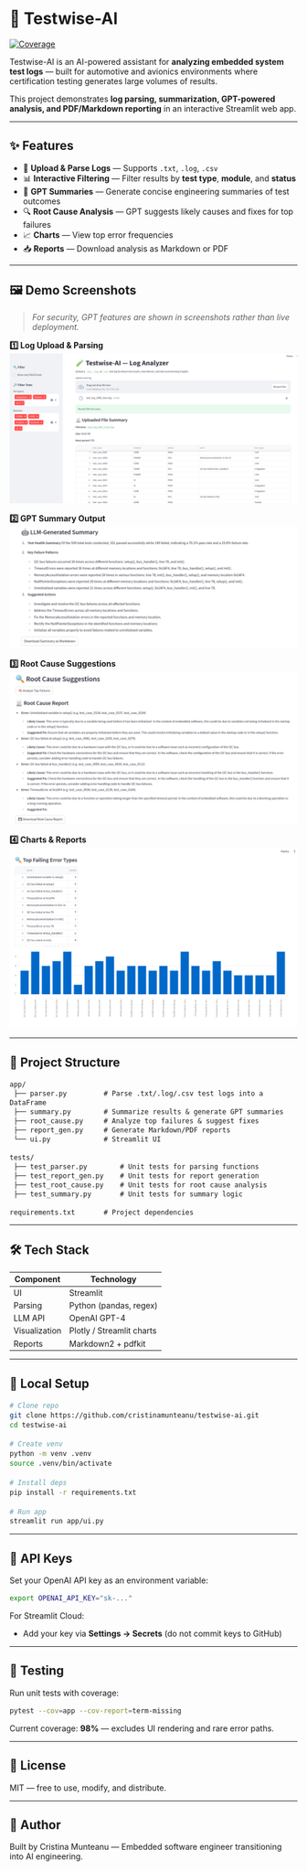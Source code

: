 # 🧪 Testwise-AI

[![Coverage](https://img.shields.io/badge/coverage-98%25-brightgreen)](https://shields.io/)

Testwise-AI is an AI-powered assistant for **analyzing embedded system test logs** — built for automotive and avionics environments where certification testing generates large volumes of results.

This project demonstrates **log parsing, summarization, GPT-powered analysis, and PDF/Markdown reporting** in an interactive Streamlit web app.

---

## ✨ Features

- 📂 **Upload & Parse Logs** — Supports `.txt`, `.log`, `.csv`
- 📊 **Interactive Filtering** — Filter results by **test type**, **module**, and **status**
- 🤖 **GPT Summaries** — Generate concise engineering summaries of test outcomes
- 🔍 **Root Cause Analysis** — GPT suggests likely causes and fixes for top failures
- 📈 **Charts** — View top error frequencies
- 📥 **Reports** — Download analysis as Markdown or PDF

---

## 🖼 Demo Screenshots

> *For security, GPT features are shown in screenshots rather than live deployment.*

**1️⃣ Log Upload & Parsing**
![Upload Screenshot](screenshots/upload.png)

**2️⃣ GPT Summary Output**
![LLM Summary Screenshot](screenshots/llm_summary.png)

**3️⃣ Root Cause Suggestions**
![Root Cause Screenshot](screenshots/root_cause.png)

**4️⃣ Charts & Reports**
![Charts Screenshot](screenshots/charts.png)

---

## 📂 Project Structure

```
app/
 ├── parser.py         # Parse .txt/.log/.csv test logs into a DataFrame
 ├── summary.py        # Summarize results & generate GPT summaries
 ├── root_cause.py     # Analyze top failures & suggest fixes
 ├── report_gen.py     # Generate Markdown/PDF reports
 └── ui.py             # Streamlit UI

tests/
 ├── test_parser.py        # Unit tests for parsing functions
 ├── test_report_gen.py    # Unit tests for report generation
 ├── test_root_cause.py    # Unit tests for root cause analysis
 ├── test_summary.py       # Unit tests for summary logic

requirements.txt       # Project dependencies
```

---

## 🛠 Tech Stack

| Component     | Technology |
|---------------|------------|
| UI            | Streamlit  |
| Parsing       | Python (pandas, regex) |
| LLM API       | OpenAI GPT-4 |
| Visualization | Plotly / Streamlit charts |
| Reports       | Markdown2 + pdfkit |

---

## 🚀 Local Setup

```bash
# Clone repo
git clone https://github.com/cristinamunteanu/testwise-ai.git
cd testwise-ai

# Create venv
python -m venv .venv
source .venv/bin/activate

# Install deps
pip install -r requirements.txt

# Run app
streamlit run app/ui.py
```

---

## 🔐 API Keys

Set your OpenAI API key as an environment variable:
```bash
export OPENAI_API_KEY="sk-..."
```

For Streamlit Cloud:
- Add your key via **Settings → Secrets** (do not commit keys to GitHub)

---

## 🧪 Testing

Run unit tests with coverage:
```bash
pytest --cov=app --cov-report=term-missing
```

Current coverage: **98%** — excludes UI rendering and rare error paths.

---

## 📜 License
MIT — free to use, modify, and distribute.

---

## 👤 Author
Built by Cristina Munteanu — Embedded software engineer transitioning into AI engineering.
